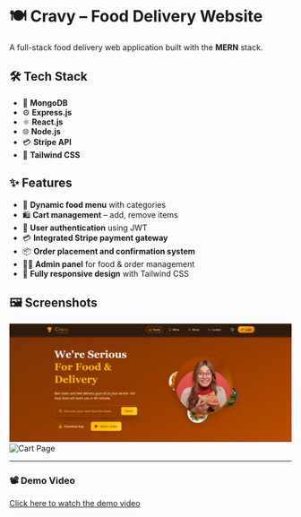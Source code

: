 # 🍽️ **Cravy – Food Delivery Website**

A full-stack food delivery web application built with the **MERN** stack.


## 🛠️ **Tech Stack**

- 🍃 **MongoDB**
- ⚙️ **Express.js**
- ⚛️ **React.js**
- 🌐 **Node.js**
- 💳 **Stripe API**
- 🎨 **Tailwind CSS**

## ✨ **Features**

- 🍲 **Dynamic food menu** with categories 
- 🛍️ **Cart management** – add, remove items  
- 🔐 **User authentication** using JWT  
- 💳 **Integrated Stripe payment gateway**  
- 📦 **Order placement and confirmation system**  
- 👨‍🍳 **Admin panel** for food & order management
- 📱 **Fully responsive design** with Tailwind CSS

  
## 🖼️ Screenshots

![Home Page](assets/screenshots/homepage.png)
![Cart Page](screenshots/cart.png)

---

### 📽️ Demo Video

[Click here to watch the demo video](https://drive.google.com/file/d/1lHg3pVVewGOS7VZK_XfyK-Y7HsTnqKuk/view?usp=sharing)

